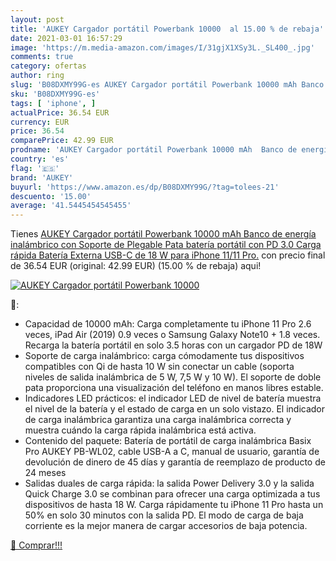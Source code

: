 ```yaml
---
layout: post
title: 'AUKEY Cargador portátil Powerbank 10000  al 15.00 % de rebaja'
date: 2021-03-01 16:57:29
image: 'https://m.media-amazon.com/images/I/31gjX1XSy3L._SL400_.jpg'
comments: true
category: ofertas
author: ring
slug: 'B08DXMY99G-es AUKEY Cargador portátil Powerbank 10000 mAh Banco de...'
sku: 'B08DXMY99G-es'
tags: [ 'iphone', ]
actualPrice: 36.54 EUR
currency: EUR
price: 36.54
comparePrice: 42.99 EUR
prodname: 'AUKEY Cargador portátil Powerbank 10000 mAh  Banco de energía inalámbrico con Soporte de Plegable Pata  batería portátil con PD 3.0 Carga rápida  Batería Externa USB-C de 18 W para iPhone 11/11 Pro.'
country: 'es'
flag: '🇪🇸'
brand: 'AUKEY'
buyurl: 'https://www.amazon.es/dp/B08DXMY99G/?tag=tolees-21'
descuento: '15.00'
average: '41.5445454545455'
---
```


Tienes [AUKEY Cargador portátil Powerbank 10000 mAh  Banco de energía inalámbrico con Soporte de Plegable Pata  batería portátil con PD 3.0 Carga rápida  Batería Externa USB-C de 18 W para iPhone 11/11 Pro.](https://www.amazon.es/dp/B08DXMY99G/?tag=tolees-21) con precio final de  36.54 EUR (original: 42.99 EUR) (15.00 %  de rebaja) aqui!

[![AUKEY Cargador portátil Powerbank 10000 ](https://m.media-amazon.com/images/I/31gjX1XSy3L._SL400_.jpg)](https://www.amazon.es/dp/B08DXMY99G/?tag=tolees-21)

🔎:

- Capacidad de 10000 mAh: Carga completamente tu iPhone 11 Pro 2.6 veces, iPad Air (2019) 0.9 veces o Samsung Galaxy Note10 + 1.8 veces. Recarga la batería portátil en solo 3.5 horas con un cargador PD de 18W
- Soporte de carga inalámbrico: carga cómodamente tus dispositivos compatibles con Qi de hasta 10 W sin conectar un cable (soporta niveles de salida inalámbrica de 5 W, 7,5 W y 10 W). El soporte de doble pata proporciona una visualización del teléfono en manos libres estable.
- Indicadores LED prácticos: el indicador LED de nivel de batería muestra el nivel de la batería y el estado de carga en un solo vistazo. El indicador de carga inalámbrica garantiza una carga inalámbrica correcta y muestra cuándo la carga rápida inalámbrica está activa.
- Contenido del paquete: Batería de portátil de carga inalámbrica Basix Pro AUKEY PB-WL02, cable USB-A a C, manual de usuario, garantía de devolución de dinero de 45 días y garantía de reemplazo de producto de 24 meses
- Salidas duales de carga rápida: la salida Power Delivery 3.0 y la salida Quick Charge 3.0 se combinan para ofrecer una carga optimizada a tus dispositivos de hasta 18 W. Carga rápidamente tu iPhone 11 Pro hasta un 50% en solo 30 minutos con la salida PD. El modo de carga de baja corriente es la mejor manera de cargar accesorios de baja potencia.

[🛒 Comprar!!!](https://www.amazon.es/dp/B08DXMY99G/?tag=tolees-21)
